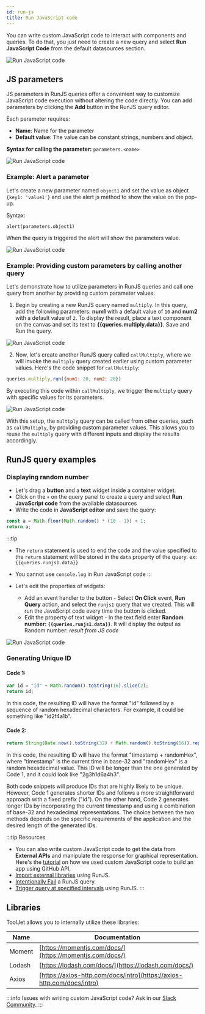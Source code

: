 ```yaml
---
id: run-js
title: Run JavaScript code
---
```


You can write custom JavaScript code to interact with components and queries. To do that, you just need to create a new query and select **Run JavaScript Code** from the default datasources section.

<div style={{textAlign: 'center'}}>

<img className="screenshot-full" src="/img/datasource-reference/custom-javascript/defaultds.png" alt="Run JavaScript code" />

</div>

## JS parameters

JS parameters in RunJS queries offer a convenient way to customize JavaScript code execution without altering the code directly. You can add parameters by clicking the **Add** button in the RunJS query editor.

Each parameter requires:
- **Name**: Name for the parameter
- **Default value**: The value can be constant strings, numbers and object.

**Syntax for calling the parameter:** `parameters.<name>`

<div style={{textAlign: 'center'}}>

<img className="screenshot-full" src="/img/datasource-reference/custom-javascript/addparam.png" alt="Run JavaScript code" />

</div>

### Example: Alert a parameter

Let's create a new parameter named `object1` and set the value as object `{key1: 'value1'}` and use the alert js method to show the value on the pop-up.

Syntax:
```
alert(parameters.object1)
```

When the query is triggered the alert will show the parameters value.

<div style={{textAlign: 'center'}}>

<img className="screenshot-full" src="/img/datasource-reference/custom-javascript/popup.png" alt="Run JavaScript code" />

</div>

### Example: Providing custom parameters by calling another query

Let's demonstrate how to utilize parameters in RunJS queries and call one query from another by providing custom parameter values:

1. Begin by creating a new RunJS query named `multiply`. In this query, add the following parameters: **num1** with a default value of `10` and **num2** with a default value of `2`. To display the result, place a text component on the canvas and set its text to **{{queries.multiply.data}}**. Save and Run the query.
 <div style={{textAlign: 'center'}}>

 <img className="screenshot-full" src="/img/datasource-reference/custom-javascript/multiply.png" alt="Run JavaScript code" />

 </div>

2. Now, let's create another RunJS query called `callMultiply`, where we will invoke the `multiply` query created earlier using custom parameter values. Here's the code snippet for `callMultiply`:
 ```js
 queries.multiply.run({num1: 20, num2: 20})
 ```
 
 By executing this code within `callMultiply`, we trigger the `multiply` query with specific values for its parameters.
 
 <div style={{textAlign: 'center'}}>

 <img className="screenshot-full" src="/img/datasource-reference/custom-javascript/callmultiply.png" alt="Run JavaScript code" />

 </div>

With this setup, the `multiply` query can be called from other queries, such as `callMultiply`, by providing custom parameter values. This allows you to reuse the `multiply` query with different inputs and display the results accordingly.

## RunJS query examples

### Displaying random number

- Let's drag a **button** and a **text** widget inside a container widget.
- Click on the `+` on the query panel to create a query and select **Run JavaScript code** from the available datasources
- Write the code in **JavaScript editor** and save the query:
```jsx
const a = Math.floor(Math.random() * (10 - 1)) + 1;
return a;
```
:::tip
- The `return` statement is used to end the code and the value specified to the `return` statement will be stored in the `data` property of the query. 
ex: `{{queries.runjs1.data}}`
- You cannot use `console.log` in Run JavaScript code
:::

- Let's edit the properties of widgets:
    - Add an event handler to the button - Select **On Click** event, **Run Query** action, and select the `runjs1` query that we created. This will run the JavaScript code every time the button is clicked.
    - Edit the property of text widget - In the text field enter **Random number: `{{queries.runjs1.data}}`**. It will display the output as Random number: *result from JS code*

<div style={{textAlign: 'center'}}>

<img className="screenshot-full" src="/img/datasource-reference/custom-javascript/jsrandom.gif" alt="Run JavaScript code" />

</div>

### Generating Unique ID
#### Code 1:

```js
var id = "id" + Math.random().toString(16).slice(2);
return id;
```

In this code, the resulting ID will have the format "id" followed by a sequence of random hexadecimal characters. For example, it could be something like "id2f4a1b".

#### Code 2:

```js
return String(Date.now().toString(32) + Math.random().toString(16)).replace(/\./g, '');
```

In this code, the resulting ID will have the format "timestamp + randomHex", where "timestamp" is the current time in base-32 and "randomHex" is a random hexadecimal value. This ID will be longer than the one generated by Code 1, and it could look like "2g3h1d6a4h3".

Both code snippets will produce IDs that are highly likely to be unique. However, Code 1 generates shorter IDs and follows a more straightforward approach with a fixed prefix ("id"). On the other hand, Code 2 generates longer IDs by incorporating the current timestamp and using a combination of base-32 and hexadecimal representations. The choice between the two methods depends on the specific requirements of the application and the desired length of the generated IDs.

:::tip Resources
- You can also write custom JavaScript code to get the data from **External APIs** and manipulate the response for graphical representation. Here's the [tutorial](https://blog.tooljet.com/build-github-stars-history-app-in-5-minutes-using-low-code/) on how we used custom JavaScript code to build an app using GitHub API.
- [Import external libraries](/docs/how-to/import-external-libraries-using-runjs) using RunJS.
- [Intentionally Fail](docs/how-to/intentionally-fail-js-query) a RunJS query.
- [Trigger query at specified intervals](/docs/how-to/run-query-at-specified-intervals) using RunJS.
:::

## Libraries

ToolJet allows you to internally utilize these libraries:

| Name        | Documentation |
| ----------- | ----------- |
| Moment      | [https://momentjs.com/docs/](https://momentjs.com/docs/) |
| Lodash      | [https://lodash.com/docs/](https://lodash.com/docs/) |
| Axios       | [https://axios-http.com/docs/intro](https://axios-http.com/docs/intro) |

:::info
Issues with writing custom JavaScript code? Ask in our [Slack Community](https://tooljet.com/slack).
:::